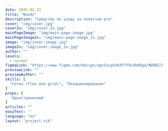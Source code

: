 ```yaml
---
date: 2025-02-21
title: "Noodz"
description: "Средства по уходу за полостью рта"
cover: "img/cover.jpg"
cover2x: "img/cover_2x.jpg"
mainPageImage: "img/main-page-image.jpg"
mainPageImage2x: "img/main-page-image_2x.jpg"
image: "img/inner-image.jpg"
image2x: "img/inner-image_2x.jpg"
author: ""
levels:
  - normal
figmaLink: "https://www.figma.com/design/agzSucgSoKXFfY9v4b9Qg4/NOODZ?node-id=0-1&t=kKg45qUDaArkKc2N-1"
previewLink: ""
previewAuthor: ""
skills: [
  "Сетка (flex или grid)", "Позиционирование"
]
props: [
  'Одностраничный'
]
articles: ""
easyText: ''
language: "en"
layout: "project.njk"
---
```

